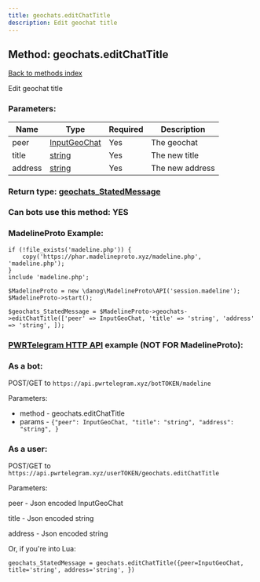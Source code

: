```yaml
---
title: geochats.editChatTitle
description: Edit geochat title
---
```

## Method: geochats.editChatTitle  
[Back to methods index](index.md)


Edit geochat title

### Parameters:

| Name     |    Type       | Required | Description |
|----------|---------------|----------|-------------|
|peer|[InputGeoChat](../types/InputGeoChat.md) | Yes|The geochat|
|title|[string](../types/string.md) | Yes|The new title|
|address|[string](../types/string.md) | Yes|The new address|


### Return type: [geochats\_StatedMessage](../types/geochats_StatedMessage.md)

### Can bots use this method: **YES**


### MadelineProto Example:


```
if (!file_exists('madeline.php')) {
    copy('https://phar.madelineproto.xyz/madeline.php', 'madeline.php');
}
include 'madeline.php';

$MadelineProto = new \danog\MadelineProto\API('session.madeline');
$MadelineProto->start();

$geochats_StatedMessage = $MadelineProto->geochats->editChatTitle(['peer' => InputGeoChat, 'title' => 'string', 'address' => 'string', ]);
```

### [PWRTelegram HTTP API](https://pwrtelegram.xyz) example (NOT FOR MadelineProto):

### As a bot:

POST/GET to `https://api.pwrtelegram.xyz/botTOKEN/madeline`

Parameters:

* method - geochats.editChatTitle
* params - `{"peer": InputGeoChat, "title": "string", "address": "string", }`



### As a user:

POST/GET to `https://api.pwrtelegram.xyz/userTOKEN/geochats.editChatTitle`

Parameters:

peer - Json encoded InputGeoChat

title - Json encoded string

address - Json encoded string




Or, if you're into Lua:

```
geochats_StatedMessage = geochats.editChatTitle({peer=InputGeoChat, title='string', address='string', })
```


